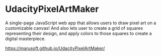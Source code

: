 # UdacityPixelArtMaker
A single-page JavaScript web app that allows users to draw pixel art on a customizable canvas! 
And also lets user to create a grid of squares representing their design, and apply colors to those squares to create a digital masterpiece.


https://marusoft.github.io/UdacityPixelArtMaker/